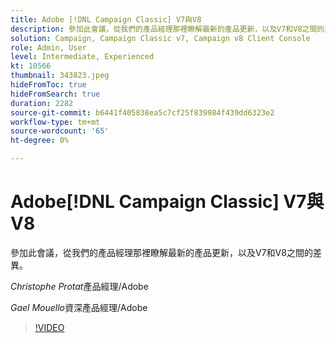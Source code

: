```yaml
---
title: Adobe [!DNL Campaign Classic] V7與V8
description: 參加此會議，從我們的產品經理那裡瞭解最新的產品更新，以及V7和V8之間的差異。
solution: Campaign, Campaign Classic v7, Campaign v8 Client Console
role: Admin, User
level: Intermediate, Experienced
kt: 10566
thumbnail: 343823.jpeg
hideFromToc: true
hideFromSearch: true
duration: 2282
source-git-commit: b6441f405838ea5c7cf25f839984f439dd6323e2
workflow-type: tm+mt
source-wordcount: '65'
ht-degree: 0%

---
```


# Adobe[!DNL Campaign Classic] V7與V8

參加此會議，從我們的產品經理那裡瞭解最新的產品更新，以及V7和V8之間的差異。

*Christophe Protat*&#x200B;產品經理/Adobe

*Gael Mouello*&#x200B;資深產品經理/Adobe

>[!VIDEO](https://video.tv.adobe.com/v/343823/?quality=12&learn=on)
